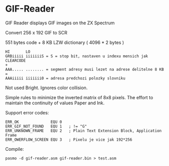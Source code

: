 # GIF-Reader
GIF Reader displays GIF images on the ZX Spectrum

Convert 256 x 192 GIF to SCR

551 bytes code + 8 KB LZW dictionary ( 4096 * 2 bytes )

    HI       LO
    GRBiiiii iiiiiiiS = S = stop bit, nastaven u indexu mensich jak CLEARCODE
    +
    AAA..... ........ = segment adresy musi lezet na adrese delitelne 8 KB
    =
    AAAiiiii iiiiiii0 = adresa predchozi polozky slovniku

Not used Bright. Ignores color collision.

Simple rules to minimize the inverted matrix of 8x8 pixels. The effort to maintain the continuity of values Paper and Ink.

Support error codes:

    ERR_OK		    	EQU	0
    ERR_GIF_NOT_FOUND	EQU	1	; != "G"
    ERR_UNKNOWN_FRAME	EQU	2	; Plain Text Extension Block, Application Frame
    ERR_OWERFLOW_SCREEN	EQU	3	; Pixelu je vice jak 192*256

Compile:

    pasmo -d gif-reader.asm gif-reader.bin > test.asm
